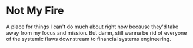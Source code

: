 # Not My Fire

A place for things I can't do much about right now because they'd take away from my focus and mission. But damn, still wanna be rid of everyone of the systemic flaws downstream to financial systems engineering.
